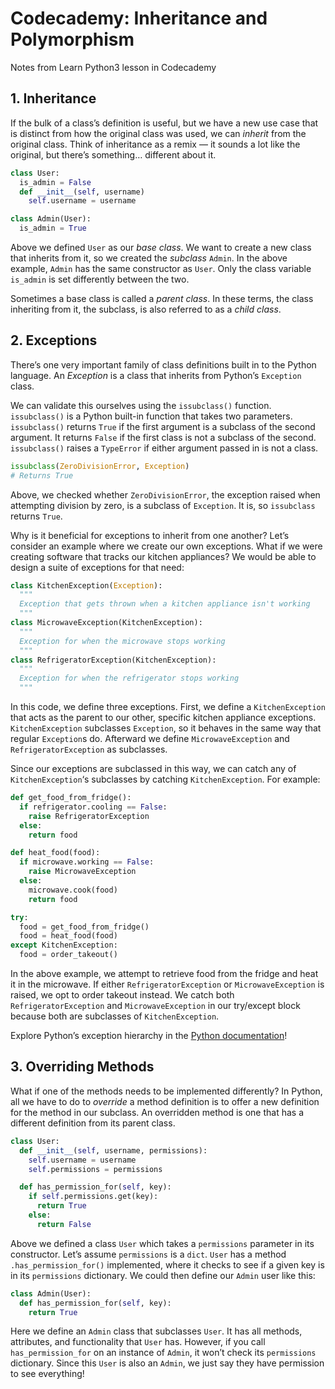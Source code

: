 # Codecademy: Inheritance and Polymorphism
Notes from Learn Python3 lesson in Codecademy

## 1. Inheritance
If the bulk of a class’s definition is useful, but we have a new use case that is distinct from how the original class was used, we can _inherit_ from the original class. Think of inheritance as a remix — it sounds a lot like the original, but there’s something… different about it.
```py
class User:
  is_admin = False
  def __init__(self, username)
    self.username = username

class Admin(User):
  is_admin = True
```
Above we defined `User` as our _base class_. We want to create a new class that inherits from it, so we created the _subclass_ `Admin`. In the above example, `Admin` has the same constructor as `User`. Only the class variable `is_admin` is set differently between the two.

Sometimes a base class is called a _parent class_. In these terms, the class inheriting from it, the subclass, is also referred to as a _child class_.

## 2. Exceptions

There’s one very important family of class definitions built in to the Python language. An _Exception_ is a class that inherits from Python’s `Exception` class.

We can validate this ourselves using the `issubclass()` function. `issubclass()` is a Python built-in function that takes two parameters. `issubclass()` returns `True` if the first argument is a subclass of the second argument. It returns `False` if the first class is not a subclass of the second. `issubclass()` raises a `TypeError` if either argument passed in is not a class.
```py
issubclass(ZeroDivisionError, Exception)
# Returns True
```
Above, we checked whether `ZeroDivisionError`, the exception raised when attempting division by zero, is a subclass of `Exception`. It is, so `issubclass` returns `True`.

Why is it beneficial for exceptions to inherit from one another? Let’s consider an example where we create our own exceptions. What if we were creating software that tracks our kitchen appliances? We would be able to design a suite of exceptions for that need:

```py
class KitchenException(Exception):
  """
  Exception that gets thrown when a kitchen appliance isn't working
  """
class MicrowaveException(KitchenException):
  """
  Exception for when the microwave stops working
  """
class RefrigeratorException(KitchenException):
  """
  Exception for when the refrigerator stops working
  """
 ```

In this code, we define three exceptions. First, we define a `KitchenException` that acts as the parent to our other, specific kitchen appliance exceptions. `KitchenException` subclasses `Exception`, so it behaves in the same way that regular `Exception`s do. Afterward we define `MicrowaveException` and `RefrigeratorException` as subclasses.

Since our exceptions are subclassed in this way, we can catch any of `KitchenException`‘s subclasses by catching `KitchenException`. For example:

```py
def get_food_from_fridge():
  if refrigerator.cooling == False:
    raise RefrigeratorException
  else:
    return food

def heat_food(food):
  if microwave.working == False:
    raise MicrowaveException
  else:
    microwave.cook(food)
    return food

try:
  food = get_food_from_fridge()
  food = heat_food(food)
except KitchenException:
  food = order_takeout()
```

In the above example, we attempt to retrieve food from the fridge and heat it in the microwave. If either `RefrigeratorException` or `MicrowaveException` is raised, we opt to order takeout instead. We catch both `RefrigeratorException` and `MicrowaveException` in our try/except block because both are subclasses of `KitchenException`.

Explore Python’s exception hierarchy in the [Python documentation](https://docs.python.org/3/library/exceptions.html#exception-hierarchy)!

## 3. Overriding Methods

 What if one of the methods needs to be implemented differently? In Python, all we have to do to _override_ a method definition is to offer a new definition for the method in our subclass. An overridden method is one that has a different definition from its parent class.
```py
class User:
  def __init__(self, username, permissions):
    self.username = username
    self.permissions = permissions

  def has_permission_for(self, key):
    if self.permissions.get(key):
      return True
    else:
      return False
```
Above we defined a class `User` which takes a `permissions` parameter in its constructor. Let’s assume `permissions` is a `dict`. `User` has a method `.has_permission_for()` implemented, where it checks to see if a given key is in its `permissions` dictionary. We could then define our `Admin` user like this:
```py
class Admin(User):
  def has_permission_for(self, key):
    return True
```
Here we define an `Admin` class that subclasses `User`. It has all methods, attributes, and functionality that `User` has. However, if you call `has_permission_for` on an instance of `Admin`, it won’t check its `permissions` dictionary. Since this `User` is also an `Admin`, we just say they have permission to see everything!
<!--stackedit_data:
eyJoaXN0b3J5IjpbMTczODQ5MDU5Niw1MjM2NjcxOV19
-->